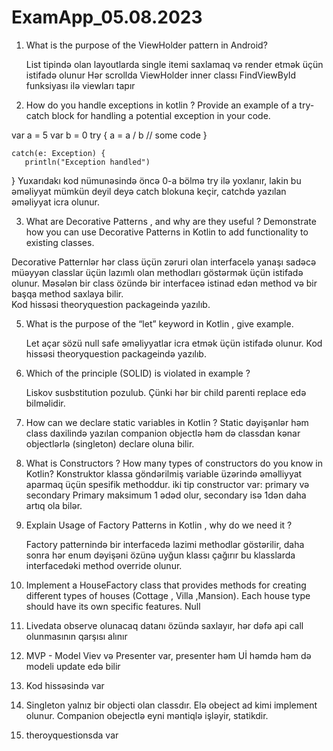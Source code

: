 # ExamApp_05.08.2023

1. What is the purpose of the ViewHolder pattern in Android?

    List tipində olan layoutlarda single itemi saxlamaq və render etmək üçün istifadə olunur
    Hər scrollda ViewHolder inner classı FindViewById funksiyası ilə viewları tapır

2. How do you handle exceptions in kotlin ? Provide an example of a try-catch block for handling a potential exception in your code.

  var a = 5 
  var b = 0 
     try {
         a = a / b 
        // some code
   }

    catch(e: Exception) {
       println("Exception handled")
   }
Yuxarıdakı kod nümunəsində öncə 0-a bölmə try ilə yoxlanır, lakin bu əməliyyat mümkün deyil deyə catch blokuna keçir, catchdə yazılan əməliyyat icra olunur.

3. What are Decorative Patterns , and why are they useful ? Demonstrate how you can use Decorative Patterns in Kotlin to add functionality to existing classes.

Decorative Patternlər hər class üçün zəruri olan interfacelə yanaşı sadəcə müəyyən classlar üçün lazımlı olan methodları göstərmək üçün istifadə olunur. 
Məsələn bir class özündə bir interfaceə istinad edən method və bir başqa method saxlaya bilir.  
Kod hissəsi theoryquestion packageində yazılıb.

5. What is the purpose of the “let” keyword in Kotlin , give example.

   Let açar sözü null safe əməliyyatlar icra etmək üçün istifadə olunur. 
    Kod hissəsi theoryquestion packageində yazılıb.

6. Which of the principle (SOLID) is violated in example ?

   Liskov susbstitution pozulub. Çünki hər bir child parenti replace edə bilməlidir.

7. How can we declare static variables in Kotlin ?
      Static dəyişənlər həm class daxilində yazılan companion objectlə həm də classdan kənar objectlərlə  (singleton) declare oluna bilir.

8. What is Constructors ? How many types of constructors do you know in Kotlin?
    Konstruktor klassa göndərilmiş variable üzərində əməlliyyat aparmaq üçün spesifik methoddur.
   iki tip constructor var: primary və secondary
   Primary maksimum 1 ədəd olur, secondary isə 1dən daha artıq ola bilər.

9. Explain Usage of Factory Patterns in Kotlin , why do we need it ?

    Factory patternində bir interfacedə lazimi methodlar göstərilir, daha sonra hər enum dəyişəni özünə uyğun klassı çağırır bu klasslarda interfacedəki method
   override olunur.

10. Implement a HouseFactory class that provides methods for creating different types of houses (Cottage , Villa ,Mansion). Each house type should have its own specific features.
    Null

11. Livedata observe olunacaq datanı özündə saxlayır, hər dəfə api call olunmasının qarşısı alınır
12. MVP - Model Viev və Presenter var, presenter həm Uİ həmdə həm də modeli update edə bilir
13. Kod hissəsində var
14. Singleton yalnız bir objecti olan classdır. Elə obeject ad kimi implement olunur. Companion obejectlə eyni məntiqlə işləyir, statikdir.
15. theroyquestionsda var

  
   
   
